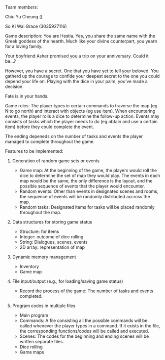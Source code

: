 Team members:

Chiu Yu Cheung ()

So Ki Wai Grace (3035927116)

Game description:
You are Hestia. Yes, you share the same name with the Greek goddess of the hearth. Much like your divine counterpart, you yearn for a loving family. 

Your boyfriend Asher promised you a trip on your anniversary. Could it be…?

However, you have a secret. One that you have yet to tell your beloved. You gatherd up the courage to confide your deepest secret to the one you could depend your life on. Playing with the dice in your palm, you’ve made a decision.

Fate is in your hands.

Game rules:
The player types in certain commands to traverse the map (eg N to go north) and interact with objects (eg use item). When encountering events, the player rolls a dice to determine the follow-up action. Events may consists of tasks which the player needs to do (eg obtain and use a certain item) before they could complete the event. 

The ending depeneds on the number of tasks and events the player managed to complete throughout the game.

Features to be implemented:
1. Generation of random game sets or events
    - Game map:
        At the beginning of the game, the players would roll the dice to determine the set of map they would play. The events in each map would be the same, the only difference is the layout, and the possible sequence of events that the player would encounter.
    - Random events:
        Other than events in designated scenes and rooms, the sequence of events will be randomly distributed accross the map.
    - Random tasks:
        Designated items for tasks will be placed randomly throughout the map.

2. Data structures for storing game status
    - Structure: for items
    - Integer: outcome of dice rolling
    - String: Dialogues, scenes, events
    - 2D array: representation of map

3. Dynamic memory management
    - Inventory
    - Game map

4. File input/output (e.g., for loading/saving game status)
    - Record the process of the game:
        The number of tasks and events completed.

5. Program codes in multiple files
    - Main program
    - Commands:
        A file consisting all the possible commands will be called whenever the player types in a command. If it exists in the file, the corresponding functions/codes will be called and executed.
    - Scenes:
        The codes for the beginning and ending scenes will be written separate files.
    - Dice rolling
    - Game maps